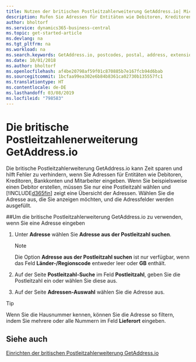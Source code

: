 ```yaml
---
title: Nutzen der britischen Postleitzahlerweiterung GetAddress.io| Microsoft Docs
description: Rufen Sie Adressen für Entitäten wie Debitoren, Kreditoren, Banken Großbritannien Mitarbeiter und im GetAddress.io-Dienst ab.
author: bholtorf
ms.service: dynamics365-business-central
ms.topic: get-started-article
ms.devlang: na
ms.tgt_pltfrm: na
ms.workload: na
ms.search.keywords: GetAddress.io, postcodes, postal, address, extension
ms.date: 10/01/2018
ms.author: bholtorf
ms.openlocfilehash: af4be20798af59f01c870885b7e167fcb94d6bab
ms.sourcegitcommit: 1bcfaa99ea302e6b84b8361ca02730b135557fc1
ms.translationtype: HT
ms.contentlocale: de-DE
ms.lasthandoff: 03/08/2019
ms.locfileid: "798583"
---
```

# <a name="the-getaddressio-uk-postcodes-extension"></a>Die britische Postleitzahlenerweiterung GetAddress.io
Die britische Postleitzahlerweiterung GetAddress.io kann Zeit sparen und hilft Fehler zu verhindern, wenn Sie Adressen für Entitäten wie Debitoren, Kreditoren, Bankkonten und Mitarbeiter eingeben. Wenn Sie beispielsweise einen Debitor erstellen, müssen Sie nur eine Postleitzahl wählen und [!INCLUDE[d365fin](includes/d365fin_md.md)] zeigt eine Übersicht der Adressen. Wählen Sie die Adresse aus, die Sie anzeigen möchten, und die Adressfelder werden ausgefüllt.  

##<a name="to-use-the-getaddressio-uk-postcodes-extension-when-you-enter-an-address"></a>Um die britische Postleitzahlerweiterung GetAddress.io zu verwenden, wenn Sie eine Adresse eingeben
1. Unter **Adresse** wählen Sie **Adresse aus der Postleitzahl suchen**.  

    > [!NOTE]  
    >   Die Option **Adresse aus der Postleitzahl suchen** ist nur verfügbar, wenn das Feld **Länder-/Regionscode** entweder leer oder **GB** enthält.
2. Auf der Seite **Postleitzahl-Suche** im Feld **Postleitzahl**, geben Sie die Postleitzahl ein oder wählen Sie diese aus.  
3. Auf der Seite **Adressen-Auswahl** wählen Sie die Adresse aus.  

> [!TIP]  
>   Wenn Sie die Hausnummer kennen, können Sie die Adresse so filtern, indem Sie mehrere oder alle Nummern im Feld **Lieferort** eingeben.


## <a name="see-also"></a>Siehe auch
[Einrichten der britischen Postleitzahlerweiterung GetAddress.io](LocalFunctionality/UnitedKingdom/uk-setup-postal-code-service.md)

